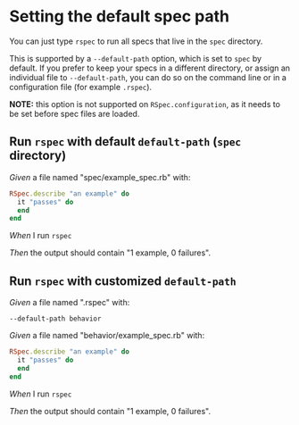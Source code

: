 # Setting the default spec path

You can just type `rspec` to run all specs that live in the `spec` directory.

  This is supported by a `--default-path` option, which is set to `spec` by
  default. If you prefer to keep your specs in a different directory, or assign
  an individual file to `--default-path`, you can do so on the command line or
  in a configuration file (for example `.rspec`).

  **NOTE:** this option is not supported on `RSpec.configuration`, as it needs to be
  set before spec files are loaded.

## Run `rspec` with default `default-path` (`spec` directory)

_Given_ a file named "spec/example_spec.rb" with:

```ruby
RSpec.describe "an example" do
  it "passes" do
  end
end
```

_When_ I run `rspec`

_Then_ the output should contain "1 example, 0 failures".

## Run `rspec` with customized `default-path`

_Given_ a file named ".rspec" with:

```
--default-path behavior
```

_Given_ a file named "behavior/example_spec.rb" with:

```ruby
RSpec.describe "an example" do
  it "passes" do
  end
end
```

_When_ I run `rspec`

_Then_ the output should contain "1 example, 0 failures".

